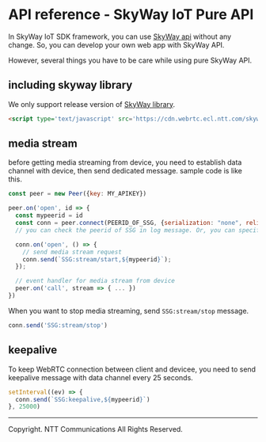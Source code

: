 # API reference - SkyWay IoT Pure API

In SkyWay IoT SDK framework, you can use [SkyWay api](https://webrtc.ecl.ntt.com/en/js-tutorial.html) without any change. So, you can develop your own web app with SkyWay API.

However, several things you have to be care while using pure SkyWay API.

## including skyway library

We only support release version of [SkyWay library](https://webrtc.ecl.ntt.com/en/developer.html).

```html
<script type='text/javascript' src='https://cdn.webrtc.ecl.ntt.com/skyway-latest.js'></script>
```

## media stream

before getting media streaming from device, you need to establish data channel with device, then send dedicated message.
sample code is like this.

```js
const peer = new Peer({key: MY_APIKEY})

peer.on('open', id => {
  const mypeerid = id
  const conn = peer.connect(PEERID_OF_SSG, {serialization: "none", reliable: true});
  // you can check the peerid of SSG in log message. Or, you can specify peerid of SSG. For more detail please check https://github.com/nttcom/skyway-signaling-gateway

  conn.on('open', () => {
    // send media stream request
    conn.send(`SSG:stream/start,${mypeerid}`); 
  });

  // event handler for media stream from device
  peer.on('call', stream => { ... })
})
```

When you want to stop media streaming, send `SSG:stream/stop` message.

```js
conn.send('SSG:stream/stop')
```

## keepalive

To keep WebRTC connection between client and devicee, you need to send keepalive message with data channel every 25 seconds.

```js
setInterval((ev) => {
  conn.send(`SSG:keepalive,${mypeerid}`)
}, 25000)
```
 
---
Copyright. NTT Communications All Rights Reserved.
